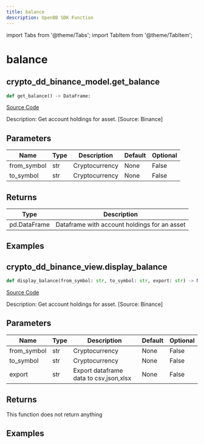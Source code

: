 ```yaml
---
title: balance
description: OpenBB SDK Function
---
```


import Tabs from '@theme/Tabs';
import TabItem from '@theme/TabItem';

# balance

<Tabs>
<TabItem value="model" label="Model" default>

## crypto_dd_binance_model.get_balance

```python title='openbb_terminal/decorators.py'
def get_balance() -> DataFrame:
```
[Source Code](https://github.com/OpenBB-finance/OpenBBTerminal/tree/main/openbb_terminal/decorators.py#L175)

Description: Get account holdings for asset. [Source: Binance]

## Parameters

| Name | Type | Description | Default | Optional |
| ---- | ---- | ----------- | ------- | -------- |
| from_symbol | str | Cryptocurrency | None | False |
| to_symbol | str | Cryptocurrency | None | False |

## Returns

| Type | Description |
| ---- | ----------- |
| pd.DataFrame | Dataframe with account holdings for an asset |

## Examples



</TabItem>
<TabItem value="view" label="View">

## crypto_dd_binance_view.display_balance

```python title='openbb_terminal/cryptocurrency/due_diligence/binance_view.py'
def display_balance(from_symbol: str, to_symbol: str, export: str) -> None:
```
[Source Code](https://github.com/OpenBB-finance/OpenBBTerminal/tree/main/openbb_terminal/cryptocurrency/due_diligence/binance_view.py#L64)

Description: Get account holdings for asset. [Source: Binance]

## Parameters

| Name | Type | Description | Default | Optional |
| ---- | ---- | ----------- | ------- | -------- |
| from_symbol | str | Cryptocurrency | None | False |
| to_symbol | str | Cryptocurrency | None | False |
| export | str | Export dataframe data to csv,json,xlsx | None | False |

## Returns

This function does not return anything

## Examples



</TabItem>
</Tabs>